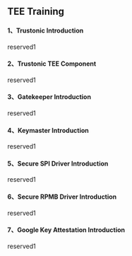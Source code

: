 ## TEE Training

#### 1、Trustonic Introduction

reserved1

#### 2、Trustonic TEE Component

reserved1

#### 3、Gatekeeper Introduction

reserved1

#### 4、Keymaster Introduction

reserved1

#### 5、Secure SPI Driver Introduction

reserved1

#### 6、Secure RPMB Driver Introduction

reserved1

#### 7、Google Key Attestation Introduction

reserved1
